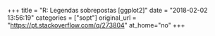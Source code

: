 +++
title = "R: Legendas sobrepostas [ggplot2]"
date = "2018-02-02 13:56:19"
categories = ["sopt"]
original_url = "https://pt.stackoverflow.com/q/273804"
at_home="no"
+++

